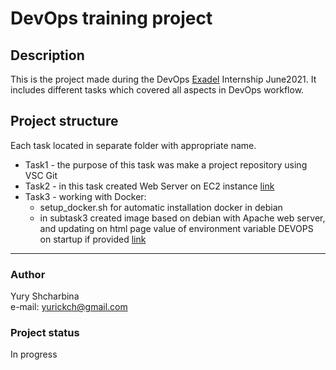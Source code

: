 # DevOps training project
## Description
This is the project made during the DevOps [Exadel](https://exadel.com/) Internship June2021.
It includes different
tasks which covered all aspects in DevOps workflow. 

## Project structure
Each task located in separate folder with appropriate name.
* Task1 - the purpose of this task was make a project repository using VSC Git
* Task2 - in this task created Web Server on EC2 instance [link](http://13.53.43.60)
* Task3 - working with Docker:
  * setup_docker.sh for automatic installation docker in debian
  * in subtask3 created image based on debian with Apache web server,
    and updating on html page value of environment variable DEVOPS on
    startup if provided [link](https://hub.docker.com/r/yurickch/test_web)
___
### Author
Yury Shcharbina  
e-mail: yurickch@gmail.com

### Project status
In progress
